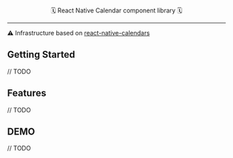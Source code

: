 <p align="center">🗓️ React Native Calendar component library 🗓️<p>

---

⚠️ Infrastructure based on [react-native-calendars](https://github.com/wix/react-native-calendars)

## Getting Started

// TODO

## Features

// TODO

## DEMO

// TODO

